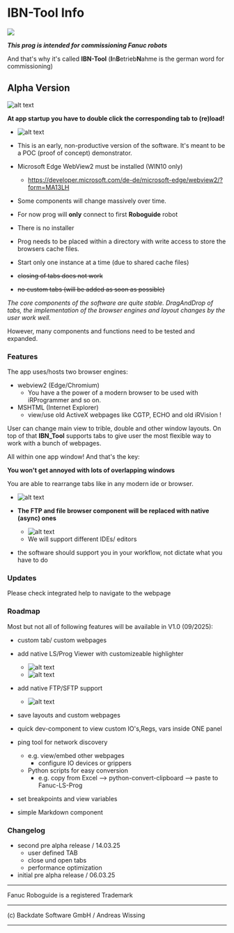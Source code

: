# IBN-Tool Info




![](./img/fullLogo.png)



***This prog is intended for commissioning Fanuc robots***

And that's why it's called **IBN-Tool** (**I**n**B**etrieb**N**ahme is the german word for commissioning)

## Alpha Version

![alt text](./img/IBN-Tool.JPG)

**At app startup you have to double click the corresponding tab to (re)load!**
   - ![alt text](./img/InitialStart.gif)

- This is an early, non-productive version of the software.
It's meant to be a POC (proof of concept) demonstrator.
- Microsoft Edge WebView2 must be installed (WIN10 only)
   - https://developer.microsoft.com/de-de/microsoft-edge/webview2/?form=MA13LH
- Some components will change massively over time.
- For now prog will **only** connect to first **Roboguide** robot
- There is no installer
- Prog needs to be placed within a directory with write access to store the browsers cache files.
- Start only one instance at a time (due to shared cache files)
- ~~closing of tabs does not work~~
- ~~no custom tabs (will be added as soon as possible)~~

*The core components of the software are quite stable.
DragAndDrop of tabs, the implementation of the browser engines and layout changes by the user work well.*

However, many components and functions need to be tested and expanded.

### Features

The app uses/hosts two browser engines:
- webview2 (Edge/Chromium)
   - You have a the power of a modern browser to be used with iRProgrammer and so on.
- MSHTML (Internet Explorer)
   - view/use old ActiveX webpages like CGTP, ECHO and old iRVision !

User can change main view to trible, double and other window layouts. On top of that **IBN_Tool** supports tabs to give user the most flexible way to work with a bunch of webpages.


All within one app window! And that's the key:

**You won't get annoyed with lots of overlapping windows**

You are able to rearrange tabs like in any modern ide or browser.

   - ![alt text](./img/simple_tabs_drag.gif)


- **The FTP and file browser component will be replaced with native (async) ones**

   - ![alt text](./img/UploadFTP1.gif)
   - We will support different IDEs/ editors
- the software should support you in your workflow, not dictate what you have to do


### Updates
Please check integrated help to navigate to the webpage

### Roadmap

Most but not all of following features will be available in V1.0 (09/2025):
- custom tab/ custom webpages
- add native LS/Prog Viewer with customizeable highlighter
   - ![alt text](./img/native_Prog_viewer_1.gif)
   - ![alt text](./img/native_PR_viewer_1.gif)

- add native FTP/SFTP support
   - ![alt text](./img/native_FTP1.gif)
- save layouts and custom webpages
- quick dev-component to view custom IO's,Regs, vars inside ONE panel
- ping tool for network discovery
   - e.g. view/embed other webpages
      - configure IO devices or grippers
   - Python scripts for easy conversion
      - e.g. copy from Excel --> python-convert-clipboard --> paste to Fanuc-LS-Prog
- set breakpoints and view variables
- simple Markdown component

### Changelog
- second pre alpha release / 14.03.25
   - user defined TAB
   - close und open tabs
   - performance optimization
- initial pre alpha release / 06.03.25

---

Fanuc Roboguide is a registered Trademark

---

   (c) Backdate Software GmbH / Andreas Wissing

---